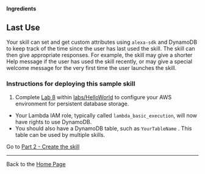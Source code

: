 #### Ingredients
## Last Use <a id="title"></a>


Your skill can set and get custom attributes using ```alexa-sdk``` and DynamoDB to keep track of the time since the user has last used the skill.
The skill can then give appropriate responses.  For example, the skill may give a shorter Help message if the user has used the skill recently, or may give a special welcome message for the very first time the user launches the skill.


### Instructions for deploying this sample skill

1. Complete [Lab 8](../../../labs/HelloWorld/instructions/5-customization.md#lab-8---session-in-dynamodb) within [labs/HelloWorld](../../../labs/HelloWorld/README.md) to configure your AWS environment for persistent database storage.

 * Your Lambda IAM role, typically called ```lambda_basic_execution```, will now have rights to use DynamoDB.
 * You should also have a DynamoDB table, such as ```YourTableName``` . This table can be used by multiple skills.



Go to [Part 2 - Create the skill](./PAGE2.md#title)

<hr />

Back to the [Home Page](../../README.md#title)


